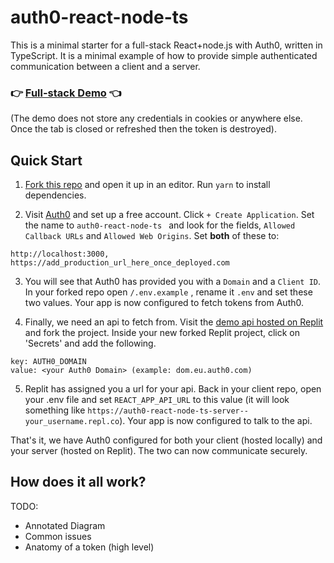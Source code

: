# auth0-react-node-ts

This is a minimal starter for a full-stack React+node.js with Auth0, written in TypeScript. It is a minimal example of how to provide simple authenticated communication between a client and a server.

### 👉 [Full-stack Demo](https://auth0-react-node-ts-domv.vercel.app) 👈

(The demo does not store any credentials in cookies or anywhere else. Once the tab is closed or refreshed then the token is destroyed).

## Quick Start

1.  [Fork this repo](https://github.com/DomVinyard/auth0-react-node-ts/fork) and open it up in an editor. Run `yarn` to install dependencies.

2.  Visit [Auth0](https://manage.auth0.com) and set up a free account. Click `+ Create Application`. Set the name to `auth0-react-node-ts ` and look for the fields, `Allowed Callback URLs` and `Allowed Web Origins`. Set **both** of these to:

```
http://localhost:3000, https://add_production_url_here_once_deployed.com
```

3. You will see that Auth0 has provided you with a `Domain` and a `Client ID`. In your forked repo open `/.env.example` , rename it `.env` and set these two values. Your app is now configured to fetch tokens from Auth0.

4. Finally, we need an api to fetch from. Visit the [demo api hosted on Replit](https://replit.com/@DomVinyard/checkauth#index.js) and fork the project. Inside your new forked Replit project, click on 'Secrets' and add the following.

```#
key: AUTH0_DOMAIN
value: <your Auth0 Domain> (example: dom.eu.auth0.com)
```

5. Replit has assigned you a url for your api. Back in your client repo, open your .env file and set `REACT_APP_API_URL` to this value (it will look something like `https://auth0-react-node-ts-server--your_username.repl.co`). Your app is now configured to talk to the api.

That's it, we have Auth0 configured for both your client (hosted locally) and your server (hosted on Replit). The two can now communicate securely.

## How does it all work?

TODO:

- Annotated Diagram
- Common issues
- Anatomy of a token (high level)
